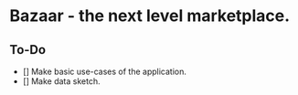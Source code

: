 # Bazaar - the next level marketplace.

## To-Do
- [] Make basic use-cases of the application.
- [] Make data sketch.
